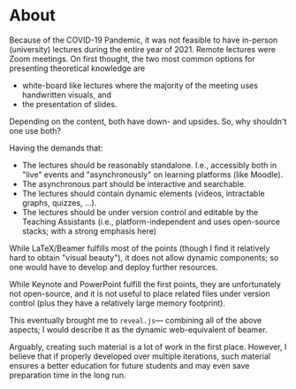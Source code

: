 # About

Because of the COVID-19 Pandemic, it was not feasible to have in-person (university) lectures during the entire year of 2021.
Remote lectures were Zoom meetings.
On first thought, the two most common options for presenting theoretical knowledge are

* white-board like lectures where the majority of the meeting uses handwritten visuals, and
* the presentation of slides.

Depending on the content, both have down- and upsides. So, why shouldn't one use both?

Having the demands that:

* The lectures should be reasonably standalone. I.e., accessibly both in "live" events and "asynchronously" on learning platforms (like Moodle).
* The asynchronous part should be interactive and searchable.
* The lectures should contain dynamic elements (videos, intractable graphs, quizzes, ...).
* The lectures should be under version control and editable by the Teaching Assistants (i.e., platform-independent and uses open-source stacks; with a strong emphasis here)

While LaTeX/Beamer fulfills most of the points (though I find it relatively hard to obtain "visual beauty"), it does not allow dynamic components; so one would have to develop and deploy further resources.

While Keynote and PowerPoint fulfill the first points, they are unfortunately not open-source, and it is not useful to place related files under version control (plus they have a relatively large memory footprint).

This eventually brought me to `reveal.js`&mdash; combining all of the above aspects; I would describe it as the dynamic web-equivalent of beamer.

Arguably, creating such material is a lot of work in the first place.
However, I believe that if properly developed over multiple iterations, such material ensures a better education for future students and may even save preparation time in the long run.
